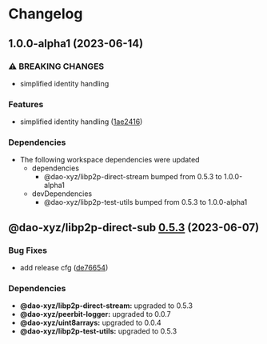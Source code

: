# Changelog

## 1.0.0-alpha1 (2023-06-14)


### ⚠ BREAKING CHANGES

* simplified identity handling

### Features

* simplified identity handling ([1ae2416](https://github.com/dao-xyz/peerbit/commit/1ae24168a5c8629b8f9d1c57eceed6abd4a15020))


### Dependencies

* The following workspace dependencies were updated
  * dependencies
    * @dao-xyz/libp2p-direct-stream bumped from 0.5.3 to 1.0.0-alpha1
  * devDependencies
    * @dao-xyz/libp2p-test-utils bumped from 0.5.3 to 1.0.0-alpha1

## @dao-xyz/libp2p-direct-sub [0.5.3](https://github.com/dao-xyz/peerbit/compare/@dao-xyz/libp2p-direct-sub@0.5.2...@dao-xyz/libp2p-direct-sub@0.5.3) (2023-06-07)


### Bug Fixes

* add release cfg ([de76654](https://github.com/dao-xyz/peerbit/commit/de766548f8106804d319e8b51e9607f2a3f60726))





### Dependencies

* **@dao-xyz/libp2p-direct-stream:** upgraded to 0.5.3
* **@dao-xyz/peerbit-logger:** upgraded to 0.0.7
* **@dao-xyz/uint8arrays:** upgraded to 0.0.4
* **@dao-xyz/libp2p-test-utils:** upgraded to 0.5.3
